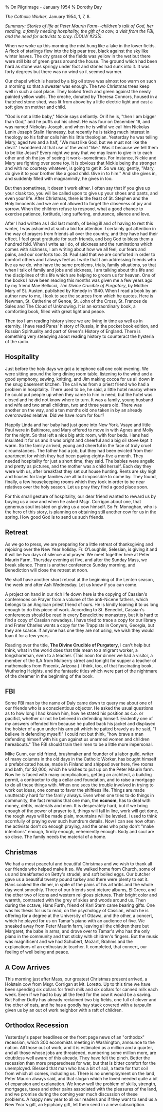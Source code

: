 % On Pilgrimage - January 1954
% Dorothy Day

*The Catholic Worker*, January 1954, 1, 7, 8.

*Summary: Stories of life at Peter Maurin Farm--children's talk of God,
her reading, a family needing hospitality, the gift of a cow, a visit
from the FBI, and the need for activists to pray. (DDLW \#235).*

When we woke up this morning the mist hung like a lake in the lower
fields. A flock of starlings flew into the big pear tree, black against
the sky like winter leaves. The dry grass of the fields was yellow in
the wet but there were still bits of green grass around the house. The
ground which had been hard as stone was springy under foot and stones
had sunk into it. It was forty degrees but there was no wind so it
seemed warmer.

Our chapel which is heated by a big oil stove was almost too warm on
such a morning so that a sweater was enough. The two Christmas trees
keep well in such a cool place. They looked fresh and green against the
newly painted yellow walls. The creche, donated by Theresa Connors,
housed in a thatched stone shed, was lit from above by a little electric
light and cast a soft glow on mother and child.

"God is not a little baby," Nickie says defiantly. Or if he is, "then I
am bigger than God," and he puffs out his chest. He was four on December
19, and was named Nickolas Joseph, and when he is wilful we call him
Nickolas Lenin Joseph Stalin Hennessy, but recently he is taking much
interest in theology so his father calls him his little theologian.
Yesterday he was telling Mary, aged two and a half, "We must like God,
but we must not like the devil." I wondered at that use of the word
"like." Was it because we tell them to be like Jesus? Every night we
pray that we may learn to give in to each other and oh the joy of seeing
it work--sometimes. For instance, Nickie and Mary are fighting over some
toy. It is obvious that Nickie being the stronger and with no courtesy
whatever, is going to get it. So we say, gently, "Mary, do give it to
your brother like a good child. Give in to him." And she gives in, and
suddenly filled with magnanimity, he gives in too.

But then sometimes, it doesn't work either. I often say that if you give
up your cloak too, you will be called upon to give up your shoes and
pants, and even your life. After Christmas, there is the feast of St.
Stephen and the Holy Innocents and we are not allowed to forget the
closeness of joy and sorrow. When the children refuse to respond, what a
good chance to exercise patience, fortitude, long suffering, endurance,
silence and love.

After I had written as I did last month, of being ill and of having to
rest this winter, I was ashamed at such a bid for attention. I certainly
got attention in the way of prayers from friends all over the country,
and they have had their effect. I feel great gratitude for such friends,
and beg God to bless them a hundred fold. When I write as I do, of
sickness and the ruminations which comes with sickness, I am writing
about how we all feel, our fears and pains, and our comforts too. St.
Paul said that we are comforted in order to comfort others and I always
feel as I write that I am addressing friends who live as we do, who have
the same problems, trials, family situations, so that when I talk of
family and jobs and sickness, I am talking about this life and the
disciplines of this life which are helping to groom us for heaven. One
of the books I have been reading this months was given me a few years
ago by my friend Mae Bellucci, *The Divine Crucible of Purgatory*, by
Mother Mary of St. Austen, published by Kenedy in 1940. When I read a
book by an author new to me, I look to see the sources from which he
quotes. Here is Newman, St. Catherine of Genoa, St. John of the Cross,
St. Frances de Sales and The Cloud of Unknowing. It is an extraordinary
book, a comforting book, filled with great light and peace.

Then too I am reading history since we are living in time as well as in
eternity. I have read Pares' history of Russia, in the pocket book
edition, and Russian Spirituality and part of Green's History of
England. There is something very steadying about reading history to
counteract the hysteria of the radio.

Hospitality
-----------

Just before the holy days we got a telephone call one cold evening. We
were sitting around the long dining room table, listening to the wind
and a good symphony, sewing, knitting, and Jim making cocoa for us all
down in the snug basement kitchen. The call was from a priest friend who
had a problem in hospitality. There used to be, he said, a little hotel
nearby where he could put people up when they came to him in need, but
the hotel was closed and he did not know where to turn. It was a family,
young husband and wife and two small children, two and three years old.
There was another on the way, and a ten months old one taken in by an
already overcrowded relative. Did we have room for four?

Happily Linda and her baby had just gone into New York. Vsaye and little
Paul were in Baltimore, and Mary offered to move in with Agnes and Molly
for the night. So that left a nice big attic room, with four beds. Hans
had insulated it for us and it was bright and cheerful and a big oil
stove kept it warm. So the family arrived, young and cheerful in the
face of truly cruel circumstances. The father had a job, but they had
been evicted from their apartment for which they had been paying
eighty-five a month. They needed hospitality for just a short time, they
said. The babies were angelic and pretty as pictures, and the mother was
a child herself. Each day they were with us, after breakfast they set
out house hunting. Rents are sky high and houses for large families are
all but impossible to come by. They found, finally, a few housekeeping
rooms which they took in order to be near relatives over the holy
season. Let us pray they find a good place soon.

For this small gesture of hospitality, our dear friend wanted to reward
us by buying us a cow and when he asked Msgr. Corrigan about one, that
generous soul insisted on giving us a cow himself. So Fr. Monoghan, who
is the hero of this story, is planning on obtaining still another cow
for us in the spring. How good God is to send us such friends.

Retreat
-------

As we go to press, we are preparing for a little retreat of thanksgiving
and rejoicing over the New Year holiday. Fr. O'Loughlin, Selesian, is
giving it and it will be two days of silence and prayer. We meet
together here at Peter Maurin Farm, Thursday evening at five, and after
the Sunday Mass, we break silence. There is another conference Sunday
morning, and Benediction will close the retreat at noon.

We shall have another short retreat at the beginning of the Lenten
season, the week end after Ash Wednesday. Let us know if you can come.

A project on hand in our rich life down here is the copying of Cassian's
conferences on Prayer from a volume of the anti-Nicene fathers, which
belongs to an Anglican priest friend of ours. He is kindly loaning it to
us long enough to do this piece of work. According to St. Benedict,
Cassian's conferences should be read in every Benedictine monastery, but
it is hard to find a copy of Cassian nowadays. I have tried to trace a
copy for our library and Frater Charles wants a copy for the Trappists
in Conyers, Georgia, but they are scarce. If anyone has one they are not
using, we wish they would loan it for a few years.

Reading over the title, **The Divine Crucible of Purgatory**, I can't
help but think, what in the world does that title mean to a migrant
worker, a longshoreman, even to a teacher. (This noon for dinner we had
a visitor, a member of the ILA from Mulberry street and tonight for
supper a teacher of mathematics from Phoenix, Arizona.) I think, too, of
that fascinating book, Wuthering Heights, and the fantastic titles which
were part of the nightmare of the dreamer in the beginning of the book.

FBI
---

Some FBI man by the name of Daly came down to query me about one of our
friends who is a conscientious objector. He asked the usual questions as
to how long I had known him, how he stated his position as c.o. or
pacifist, whether or not he believed in defending himself. Evidently one
of my answers offended him because he pulled back his jacket and
displayed the holster of a gun under his arm pit which he patted bravely
as he said, "I believe in defending myself!" I could not but think, "how
brave a man defending himself with his gun against us unarmed women and
children hereabouts." The FBI should train their men to be a little more
impersonal.

Mike Gunn, our old friend, brushmaker and founder of a labor guild,
writer of many columns in the old days in the Catholic Worker, has
bought himself a prefabricated house, made in Finland and shipped over
here, five rooms and bath, for \$2,000, which he wishes to put up on the
Peter Maurin farm. Now he is faced with many complications, getting an
architect, a building permit, a contractor to dig a cellar and
foundation, and to raise a mortgage to do all these things with. When
one sees the trouble involved in trying to work out ideas, one comes to
favor the shiftless life. Things are made unutterably hard for the
family always. Even when one tries to do things in community, the fact
remains that one man, the **econom**, has to deal with money, debts,
materials and men. It is desperately hard, but if we bring enough of the
power of prayer to it, things will fall in line, work will get done, the
rough ways will be made plain, mountains will be leveled. I used to
think scornfully of praying over such humdrum details. Now I can see how
often the activists don't do enough praying, and the ones who pray don't
"make intentions" enough, firmly enough, vehemently enough. Body and
soul are so close. The family needs the material of a home.

Christmas
---------

We had a most peaceful and beautiful Christmas and we wish to thank all
our friends who helped make it so. We walked home from Church, some of
us and breakfasted on Betty's strudel, and soft boiled eggs. Our butcher
gave us a beautiful twenty pound turkey and there were plenty to eat it.
Hans cooked the dinner, in spite of the pains of his arthritis and the
whole day went smoothly. Three of our friends sent picture albums, El
Greco, and the other two of icons and western religious pictures. Their
bright color and warmth, contrasted with the grey of skies and woods
around us. Then during the octave, Hans Furth, friend of Karl Stern came
bearing gifts. One was his thesis for us to read, on the psychology of
Cassian, which he is offering for a degree at the University of Ottawa,
and the other, a concert, which he played for us on Tamar's piano with
an audience of five. We sneaked away from Peter Maurin farm, leaving all
the children there but Margaret, the babe in arms, and drove over to
Tamar's who has the only piano in the community and that sticky with
children's fingers. But the music was magnificent and we had Schubert,
Mozart, Brahms and the explanations of an enthusiastic teacher. It
completed, that concert, our feeling of well being and peace.

A Cow Arrives
-------------

This morning just after Mass, our greatest Christmas present arrived, a
Holstein cow from Msgr. Corrigan at Mt. Loretto. Up to this time we have
been spending six dollars for fresh milk and six dollars for canned milk
each week. Even if we had to buy all the feed for the cow it would be a
saving. But Father Duffy has already reclaimed two big fields, one full
of clover and the other of oats, and he has a goodly hay stack covered
with a tarpaulin given us by an out of work neighbor with a raft of
children.

Orthodox Recession
------------------

Yesterday's paper headlines on the front page news of an "orthodox"
recession, which 300 economists meeting in Washington, announce to the
nation. All those out of work, and it is estimated as a million and a
quarter, and all those whose jobs are threatened, numbering some million
more, are doubtless well aware of this already. They have felt the
pinch. Better the recession than more preparedness for war, but that is
bitter comfort for the unemployed. Blessed that man who has a bit of
soil, a taste for that soil from which all comes, including us. There is
no unemployment on the land, Peter Maurin always said, and that slogan
which he loved needed quite a bit of expansion and explanation. We know
well the problem of skills, strength, mortgages, taxes and other pains
associated with the pleasures of the land, and we promise during the
coming year much discussion of these problems. A happy new year to all
our readers and if they want to send us a New Year's gift, an Epiphany
gift, let them send in a new subscription.

